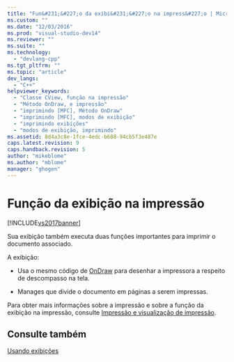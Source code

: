 ```yaml
---
title: "Fun&#231;&#227;o da exibi&#231;&#227;o na impress&#227;o | Microsoft Docs"
ms.custom: ""
ms.date: "12/03/2016"
ms.prod: "visual-studio-dev14"
ms.reviewer: ""
ms.suite: ""
ms.technology: 
  - "devlang-cpp"
ms.tgt_pltfrm: ""
ms.topic: "article"
dev_langs: 
  - "C++"
helpviewer_keywords: 
  - "Classe CView, função na impressão"
  - "Método OnDraw, e impressão"
  - "imprimindo [MFC], Método OnDraw"
  - "imprimindo [MFC], modos de exibição"
  - "imprimindo exibições"
  - "modos de exibição, imprimindo"
ms.assetid: 8d4a3c8e-1fce-4edc-b608-94cb5f3e487e
caps.latest.revision: 9
caps.handback.revision: 5
author: "mikeblome"
ms.author: "mblome"
manager: "ghogen"
---
```

# Fun&#231;&#227;o da exibi&#231;&#227;o na impress&#227;o
[!INCLUDE[vs2017banner](../assembler/inline/includes/vs2017banner.md)]

Sua exibição também executa duas funções importantes para imprimir o documento associado.  
  
 A exibição:  
  
-   Usa o mesmo código de [OnDraw](../Topic/CView::OnDraw.md) para desenhar a impressora a respeito de descompasso na tela.  
  
-   Manages que divide o documento em páginas a serem impressas.  
  
 Para obter mais informações sobre a impressão e sobre a função da exibição na impressão, consulte [Impressão e visualização de impressão](../mfc/printing-and-print-preview.md).  
  
## Consulte também  
 [Usando exibições](../mfc/using-views.md)